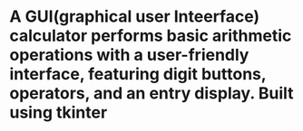 # A GUI(graphical user Inteerface) calculator performs basic arithmetic operations with a user-friendly interface, featuring digit buttons, operators, and an entry display. Built using tkinter
 
